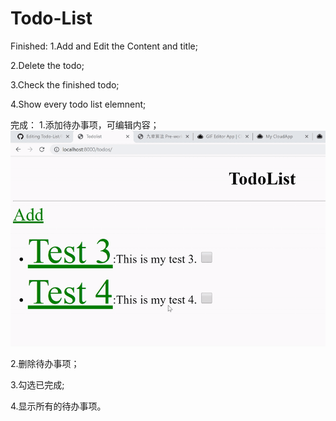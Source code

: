 # Todo-List

Finished: 
1.Add and Edit the Content and title;

2.Delete the todo;

3.Check the finished todo;

4.Show every todo list elemnent;


完成：
1.添加待办事项，可编辑内容；
![image](https://github.com/MickChen233/Todo-List/blob/master/1.gif)

2.删除待办事项；

3.勾选已完成;

4.显示所有的待办事项。

